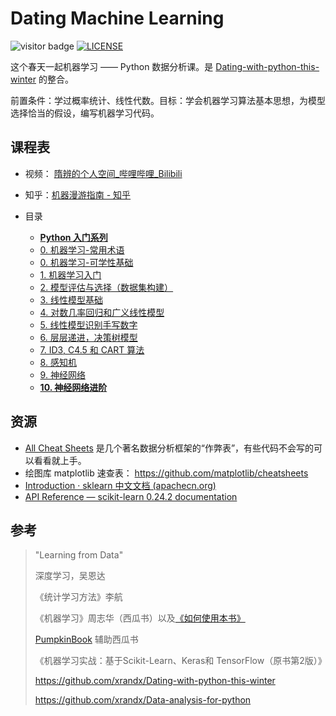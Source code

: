 # Dating Machine Learning 

![visitor badge](https://visitor-badge.glitch.me/badge?page_id=xrandx.Dating-with-Machine-Learning&color=9d2933)
[![LICENSE](https://img.shields.io/badge/license-Anti%20996-blue.svg?style=flat)](https://github.com/DatingMachineLearning/DatingMachineLearning.github.io/blob/main/LICENSE)

这个春天一起机器学习 —— Python 数据分析课。是 [Dating-with-python-this-winter](https://github.com/xrandx/Dating-with-python-this-winter) 的整合。

前置条件：学过概率统计、线性代数。目标：学会机器学习算法基本思想，为模型选择恰当的假设，编写机器学习代码。

## 课程表

- 视频： [隋辨的个人空间_哔哩哔哩_Bilibili](https://space.bilibili.com/10002579/video)

- 知乎：[机器漫游指南 - 知乎](https://www.zhihu.com/column/c_1353447533394444289)

- 目录
  - [**Python 入门系列**](python/_sidebar.md)
  - [0. 机器学习-常用术语](ML0.机器学习-常用术语.md)
  - [0. 机器学习-可学性基础](ML0.机器学习-可学性基础.md)
  - [1. 机器学习入门](ML1.introduction-to-machine-learning.md)
  - [2. 模型评估与选择（数据集构建）](ML2.model-evaluation-and-selection-data-set-construction.md)
  - [3. 线性模型基础](ML3.basic-of-linear-model.md)
  - [4. 对数几率回归和广义线性模型](ML4.logistic-regression-and-generalized-linear-model.md)
  - [5. 线性模型识别手写数字](ML5.handwritten-numeral-recognition-based-on-linear-model.md)
  - [6. 层层递进，决策树模型](ML6.step-by-step-decision-tree-model.md)
  - [7. ID3, C4.5 和 CART 算法](ML7.ID3,C4.5-and-CART.md)
  - [8. 感知机](ML8.Perceptron.md)
  - [9. 神经网络](ML9.NeuralNetwork.md)
  - [**10. 神经网络进阶**](NN_optimization/_sidebar.md)

## 资源

- [All Cheat Sheets](https://github.com/xrandx/Dating-with-Machine-Learning/blob/master/All%20Cheat%20Sheets.pdf) 是几个著名数据分析框架的“作弊表”，有些代码不会写的可以看看就上手。
- 绘图库 matplotlib 速查表： https://github.com/matplotlib/cheatsheets
- [Introduction · sklearn 中文文档 (apachecn.org)](https://sklearn.apachecn.org/)
- [API Reference — scikit-learn 0.24.2 documentation](https://scikit-learn.org/stable/modules/classes.html)


## 参考

> "Learning from Data"
>
> 深度学习，吴恩达
>
> 《统计学习方法》李航
>
> 《机器学习》周志华（西瓜书）以及[《如何使用本书》](https://cs.nju.edu.cn/zhouzh/zhouzh.files/publication/MLbook2016.htm)
>
> [PumpkinBook](https://datawhalechina.github.io/pumpkin-book/#/) 辅助西瓜书
>
> 《机器学习实战：基于Scikit-Learn、Keras和 TensorFlow（原书第2版）》
>
> https://github.com/xrandx/Dating-with-python-this-winter
>
> https://github.com/xrandx/Data-analysis-for-python
